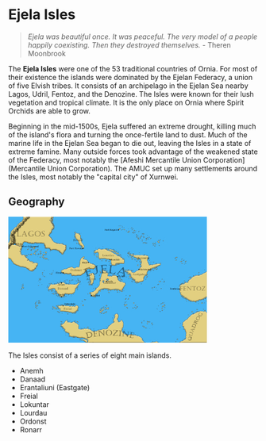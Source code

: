 # Ejela Isles

> *Ejela was beautiful once. It was peaceful. The very model of a people happily coexisting. Then they destroyed themselves.* - Theren Moonbrook 

The **Ejela Isles** were one of the 53 traditional countries of Ornia. For most of their existence the islands were dominated by the Ejelan Federacy, a union of five Elvish tribes. It consists of an archipelago in the Ejelan Sea nearby Lagos, Udril, Fentoz, and the Denozine. The Isles were known for their lush vegetation and tropical climate. It is the only place on Ornia where Spirit Orchids are able to grow.

Beginning in the mid-1500s, Ejela suffered an extreme drought, killing much of the island's flora and turning the once-fertile land to dust. Much of the marine life in the Ejelan Sea began to die out, leaving the Isles in a state of extreme famine. Many outside forces took advantage of the weakened state of the Federacy, most notably the [Afeshi Mercantile Union Corporation](Mercantile Union Corporation). The AMUC set up many settlements around the Isles, most notably the "capital city" of Xurnwei.

## Geography

[![](https://raw.githubusercontent.com/lel-rc/Ornia-Wiki/master/assets/resized/EjelaMap(Towns)_RESIZED.jpg)](https://raw.githubusercontent.com/lel-rc/Ornia-Wiki/master/assets/EjelaMap(Towns).png)

The Isles consist of a series of eight main islands. 

- Anemh
- Danaad
- Erantaliuni (Eastgate)
- Freial
- Lokuntar
- Lourdau
- Ordonst
- Ronarr